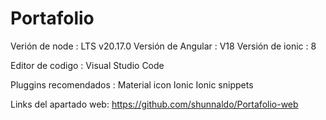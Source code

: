 # Portafolio
Verión de node : LTS  v20.17.0
Versión de Angular : V18
Versión de ionic : 8

Editor de codigo : Visual Studio Code

Pluggins recomendados :
Material icon 
Ionic
Ionic snippets 

Links del apartado web: https://github.com/shunnaldo/Portafolio-web